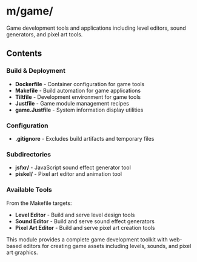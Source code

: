 # m/game/

Game development tools and applications including level editors, sound generators, and pixel art tools.

## Contents

### Build & Deployment
- **Dockerfile** - Container configuration for game tools
- **Makefile** - Build automation for game applications
- **Tiltfile** - Development environment for game tools
- **Justfile** - Game module management recipes
- **game.Justfile** - System information display utilities

### Configuration
- **.gitignore** - Excludes build artifacts and temporary files

### Subdirectories
- **jsfxr/** - JavaScript sound effect generator tool
- **piskel/** - Pixel art editor and animation tool

### Available Tools

From the Makefile targets:
- **Level Editor** - Build and serve level design tools
- **Sound Editor** - Build and serve sound effect generators  
- **Pixel Art Editor** - Build and serve pixel art creation tools

This module provides a complete game development toolkit with web-based editors for creating game assets including levels, sounds, and pixel art graphics.